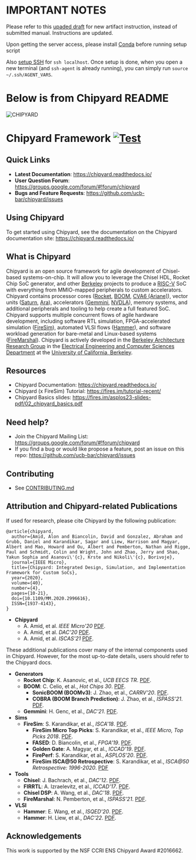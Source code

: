 # IMPORTANT NOTES

Please refer to this [upaded draft](https://seahk.github.io/data/supernova_asplos.pdf) for new artifact instruction, instead of submitted manual.
Instructions are updated.

Upon getting the server access, please install [Conda](https://chipyard.readthedocs.io/en/latest/Chipyard-Basics/Initial-Repo-Setup.html#default-requirements-installation) before running setup script

Also [setup SSH](https://docs.fires.im/en/main/Local-FPGA-Initial-Setup.html#non-sudo-setup) for `ssh localhost`. Once setup is done, when you open a new terminal (and `ssh-agent` is already running), you can simply run `source ~/.ssh/AGENT_VARS`.


# Below is from Chipyard README

![CHIPYARD](https://github.com/ucb-bar/chipyard/raw/main/docs/_static/images/chipyard-logo-full.png)

# Chipyard Framework [![Test](https://github.com/ucb-bar/chipyard/actions/workflows/chipyard-run-tests.yml/badge.svg)](https://github.com/ucb-bar/chipyard/actions)

## Quick Links

* **Latest Documentation**: https://chipyard.readthedocs.io/
* **User Question Forum**: https://groups.google.com/forum/#!forum/chipyard
* **Bugs and Feature Requests**: https://github.com/ucb-bar/chipyard/issues

## Using Chipyard

To get started using Chipyard, see the documentation on the Chipyard documentation site: https://chipyard.readthedocs.io/

## What is Chipyard

Chipyard is an open source framework for agile development of Chisel-based systems-on-chip.
It will allow you to leverage the Chisel HDL, Rocket Chip SoC generator, and other [Berkeley][berkeley] projects to produce a [RISC-V][riscv] SoC with everything from MMIO-mapped peripherals to custom accelerators.
Chipyard contains processor cores ([Rocket][rocket-chip], [BOOM][boom], [CVA6 (Ariane)][cva6]), vector units ([Saturn](saturn), [Ara](ara)), accelerators ([Gemmini][gemmini], [NVDLA][nvdla]), memory systems, and additional peripherals and tooling to help create a full featured SoC.
Chipyard supports multiple concurrent flows of agile hardware development, including software RTL simulation, FPGA-accelerated simulation ([FireSim][firesim]), automated VLSI flows ([Hammer][hammer]), and software workload generation for bare-metal and Linux-based systems ([FireMarshal][firemarshal]).
Chipyard is actively developed in the [Berkeley Architecture Research Group][ucb-bar] in the [Electrical Engineering and Computer Sciences Department][eecs] at the [University of California, Berkeley][berkeley].

## Resources

* Chipyard Documentation: https://chipyard.readthedocs.io/
* Chipyard (x FireSim) Tutorial: https://fires.im/tutorial-recent/
* Chipyard Basics slides: https://fires.im/asplos23-slides-pdf/02_chipyard_basics.pdf

## Need help?

* Join the Chipyard Mailing List: https://groups.google.com/forum/#!forum/chipyard
* If you find a bug or would like propose a feature, post an issue on this repo: https://github.com/ucb-bar/chipyard/issues

## Contributing

* See [CONTRIBUTING.md](/CONTRIBUTING.md)

## Attribution and Chipyard-related Publications

If used for research, please cite Chipyard by the following publication:

```
@article{chipyard,
  author={Amid, Alon and Biancolin, David and Gonzalez, Abraham and Grubb, Daniel and Karandikar, Sagar and Liew, Harrison and Magyar,   Albert and Mao, Howard and Ou, Albert and Pemberton, Nathan and Rigge, Paul and Schmidt, Colin and Wright, John and Zhao, Jerry and Shao, Yakun Sophia and Asanovi\'{c}, Krste and Nikoli\'{c}, Borivoje},
  journal={IEEE Micro},
  title={Chipyard: Integrated Design, Simulation, and Implementation Framework for Custom SoCs},
  year={2020},
  volume={40},
  number={4},
  pages={10-21},
  doi={10.1109/MM.2020.2996616},
  ISSN={1937-4143},
}
```

* **Chipyard**
    * A. Amid, et al. *IEEE Micro'20* [PDF](https://ieeexplore.ieee.org/document/9099108).
    * A. Amid, et al. *DAC'20* [PDF](https://ieeexplore.ieee.org/document/9218756).
    * A. Amid, et al. *ISCAS'21* [PDF](https://ieeexplore.ieee.org/abstract/document/9401515).

These additional publications cover many of the internal components used in Chipyard. However, for the most up-to-date details, users should refer to the Chipyard docs.

* **Generators**
    * **Rocket Chip**: K. Asanovic, et al., *UCB EECS TR*. [PDF](http://www2.eecs.berkeley.edu/Pubs/TechRpts/2016/EECS-2016-17.pdf).
    * **BOOM**: C. Celio, et al., *Hot Chips 30*. [PDF](https://old.hotchips.org/hc30/1conf/1.03_Berkeley_BROOM_HC30.Berkeley.Celio.v02.pdf).
      * **SonicBOOM (BOOMv3)**: J. Zhao, et al., *CARRV'20*. [PDF](https://carrv.github.io/2020/papers/CARRV2020_paper_15_Zhao.pdf).
      * **COBRA (BOOM Branch Prediction)**: J. Zhao, et al., *ISPASS'21*. [PDF](https://ieeexplore.ieee.org/document/9408173).
    * **Gemmini**: H. Genc, et al., *DAC'21*. [PDF](https://arxiv.org/pdf/1911.09925).
* **Sims**
    * **FireSim**: S. Karandikar, et al., *ISCA'18*. [PDF](https://sagark.org/assets/pubs/firesim-isca2018.pdf).
        * **FireSim Micro Top Picks**: S. Karandikar, et al., *IEEE Micro, Top Picks 2018*. [PDF](https://sagark.org/assets/pubs/firesim-micro-top-picks2018.pdf).
        * **FASED**: D. Biancolin, et al., *FPGA'19*. [PDF](https://people.eecs.berkeley.edu/~biancolin/papers/fased-fpga19.pdf).
        * **Golden Gate**: A. Magyar, et al., *ICCAD'19*. [PDF](https://davidbiancolin.github.io/papers/goldengate-iccad19.pdf).
        * **FirePerf**: S. Karandikar, et al., *ASPLOS'20*. [PDF](https://sagark.org/assets/pubs/fireperf-asplos2020.pdf).
        * **FireSim ISCA@50 Retrospective**: S. Karandikar, et al., *ISCA@50 Retrospective: 1996-2020*. [PDF](https://sites.coecis.cornell.edu/isca50retrospective/files/2023/06/Karandikar_2018_FireSim.pdf)
* **Tools**
    * **Chisel**: J. Bachrach, et al., *DAC'12*. [PDF](https://people.eecs.berkeley.edu/~krste/papers/chisel-dac2012.pdf).
    * **FIRRTL**: A. Izraelevitz, et al., *ICCAD'17*. [PDF](https://ieeexplore.ieee.org/document/8203780).
    * **Chisel DSP**: A. Wang, et al., *DAC'18*. [PDF](https://ieeexplore.ieee.org/document/8465790).
    * **FireMarshal**: N. Pemberton, et al., *ISPASS'21*. [PDF](https://ieeexplore.ieee.org/document/9408192).
* **VLSI**
    * **Hammer**: E. Wang, et al., *ISQED'20*. [PDF](https://www.isqed.org/English/Archives/2020/Technical_Sessions/113.html).
    * **Hammer**: H. Liew, et al., *DAC'22*. [PDF](https://dl.acm.org/doi/abs/10.1145/3489517.3530672).

## Acknowledgements

This work is supported by the NSF CCRI ENS Chipyard Award #2016662.

[hammer]:https://github.com/ucb-bar/hammer
[firesim]:https://fires.im
[ucb-bar]: http://bar.eecs.berkeley.edu
[eecs]: https://eecs.berkeley.edu
[berkeley]: https://berkeley.edu
[riscv]: https://riscv.org/
[rocket-chip]: https://github.com/freechipsproject/rocket-chip
[boom]: https://github.com/riscv-boom/riscv-boom
[firemarshal]: https://github.com/firesim/FireMarshal/
[cva6]: https://github.com/openhwgroup/cva6/
[gemmini]: https://github.com/ucb-bar/gemmini
[nvdla]: http://nvdla.org/
[saturn]: https://github.com/ucb-bar/saturn-vectors
[ara]: https://github.com/pulp-platform/ara
